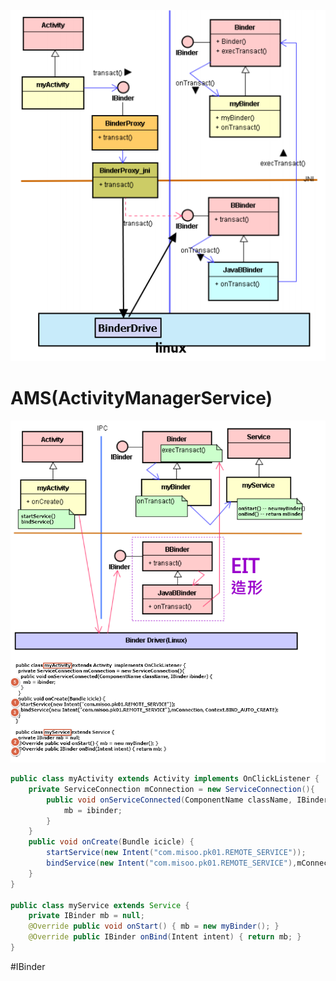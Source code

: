 ![](../photo/Pasted%20image%2020230605100912.png)

# AMS(ActivityManagerService)
![](../photo/Pasted%20image%2020230605100921.png)
```java
public class myActivity extends Activity implements OnClickListener {
	private ServiceConnection mConnection = new ServiceConnection(){
		public void onServiceConnected(ComponentName className, IBinder ibinder) {
			mb = ibinder; 
		}
	}
	public void onCreate(Bundle icicle) {
		startService(new Intent("com.misoo.pk01.REMOTE_SERVICE"));
		bindService(new Intent("com.misoo.pk01.REMOTE_SERVICE"),mConnection, Context.BIND_AUTO_CREATE);
	}
}

public class myService extends Service {
	private IBinder mb = null;
	@Override public void onStart() { mb = new myBinder(); } 
	@Override public IBinder onBind(Intent intent) { return mb; }
}
```

#IBinder